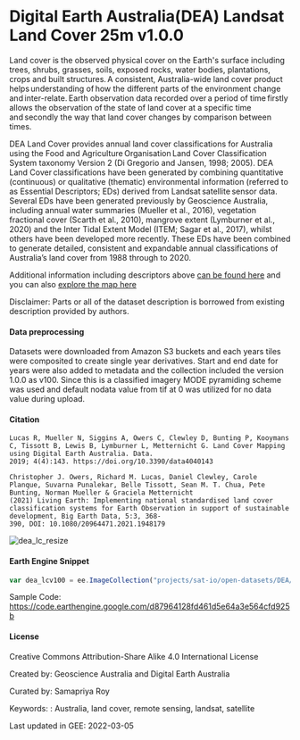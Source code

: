 # Digital Earth Australia(DEA) Landsat Land Cover 25m v1.0.0

Land cover is the observed physical cover on the Earth's surface including trees, shrubs, grasses, soils, exposed rocks, water bodies, plantations, crops and built structures. A consistent, Australia-wide land cover product helps understanding of how the different parts of the environment change and inter-relate. Earth observation data recorded over a period of time firstly allows the observation of the state of land cover at a specific time and secondly the way that land cover changes by comparison between times.

DEA Land Cover provides annual land cover classifications for Australia using the Food and Agriculture Organisation Land Cover Classification System taxonomy Version 2 (Di Gregorio and Jansen, 1998; 2005). DEA Land Cover classifications have been generated by combining quantitative (continuous) or qualitative (thematic) environmental information (referred to as Essential Descriptors; EDs) derived from Landsat satellite sensor data. Several EDs have been generated previously by Geoscience Australia, including annual water summaries (Mueller et al., 2016), vegetation fractional cover (Scarth et al., 2010), mangrove extent (Lymburner et al., 2020) and the Inter Tidal Extent Model (ITEM; Sagar et al., 2017), whilst others have been developed more recently. These EDs have been combined to generate detailed, consistent and expandable annual classifications of Australia’s land cover from 1988 through to 2020. 

Additional information including descriptors above [can be found here](https://cmi.ga.gov.au/data-products/dea/607/dea-land-cover-landsat) and you can also [explore the map here](https://maps.dea.ga.gov.au)

Disclaimer: Parts or all of the dataset description is borrowed from existing description provided by authors.

#### Data preprocessing
Datasets were downloaded from Amazon S3 buckets and each years tiles were composited to create single year derivatives. Start and end date for years were also added to metadata and the collection included the version 1.0.0 as v100. Since this is a classified imagery MODE pyramiding scheme was used and default nodata value from tif at 0 was utilized for no data value during upload.

#### Citation

```
Lucas R, Mueller N, Siggins A, Owers C, Clewley D, Bunting P, Kooymans C, Tissott B, Lewis B, Lymburner L, Metternicht G. Land Cover Mapping using Digital Earth Australia. Data.
2019; 4(4):143. https://doi.org/10.3390/data4040143  

Christopher J. Owers, Richard M. Lucas, Daniel Clewley, Carole Planque, Suvarna Punalekar, Belle Tissott, Sean M. T. Chua, Pete Bunting, Norman Mueller & Graciela Metternicht
(2021) Living Earth: Implementing national standardised land cover classification systems for Earth Observation in support of sustainable development, Big Earth Data, 5:3, 368-
390, DOI: 10.1080/20964471.2021.1948179
```


![dea_lc_resize](https://user-images.githubusercontent.com/6677629/156893565-fe323b1e-dcae-4974-8b52-4ded30f251e7.gif)

#### Earth Engine Snippet

```js
var dea_lcv100 = ee.ImageCollection("projects/sat-io/open-datasets/DEA/landcover_v100")
```

Sample Code: https://code.earthengine.google.com/d87964128fd461d5e64a3e564cfd925b


#### License

Creative Commons Attribution-Share Alike 4.0 International License

Created by: Geoscience Australia and Digital Earth Australia

Curated by: Samapriya Roy

Keywords: : Australia, land cover, remote sensing, landsat, satellite

Last updated in GEE: 2022-03-05

